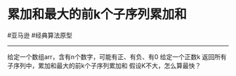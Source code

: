 # 累加和最大的前k个子序列累加和

#亚马逊 
#经典算法原型 

---


给定一个数组arr，含有n个数字，可能有正、有负、有0
给定一个正数k
返回所有子序列中，累加和最大的前k个子序列累加和
假设K不大，怎么算最快？